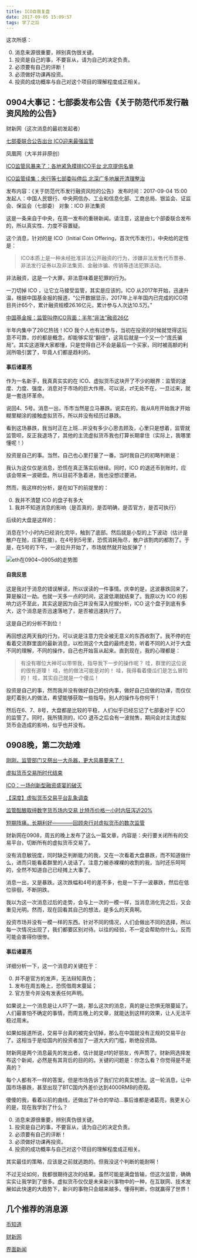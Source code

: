 ```yaml
---
title: ICO自我复盘
date: 2017-09-05 15:09:57
tags: 学了之后
---
```


这次所感：

0. 消息来源很重要，辨别真伪很关键。
1. 投资是自己的事，不要盲从，请为自己的决定负责。
2. 必须要有自己的评断！
2. 必须做好功课再投资。
3. 投资的成功概率与自己对这个项目的理解程度成正相关。

## 0904大事记：七部委发布公告《关于防范代币发行融资风险的公告》

财新网（这次消息的最初发起者）

[七部委联合公告出台 ICO迎来最强监管](http://finance.caixin.com/2017-09-04/101140268.html)


凤凰网（大半并非原创）

[ICO监管风暴来了：各地紧急摸排ICO平台 北京提供名单](http://finance.ifeng.com/a/20170904/15644136_0.shtml)

[ICO监管续集：央行等七部委叫停后 北深广多地展开清理整治](http://finance.ifeng.com/a/20170905/15652756_0.shtml)


发布内容：《关于防范代币发行融资风险的公告》
发布时间：2017-09-04 15:00
发起人：中国人民银行、中央网信办、工业和信息化部、工商总局、银监会、证监会、保监会（七部委）
对象：ICO 非法集资

这是一条来自于中央，在周一发布的重磅新闻。请注意，这是由七个部委联合发布的，所以真实性、力度不容置疑。

这个消息，针对的是 ICO（Initial Coin Offering，首次代币发行）。中央给的定性是：

> ICO本质上是一种未经批准非法公开融资的行为，涉嫌非法发售代币票券、非法发行证券以及非法集资、金融诈骗、传销等违法犯罪活动。
    
非法融资，这是一个大罪，非法意味着是犯罪的行为。

一刀切掉 ICO ，让它立马接受监管，其实是应该的。ICO 从2017年开始，迅速升温，根据中国基金报的报道，“公开数据显示，2017年上半年国内已完成的ICO项目共计65个，累计融资规模26.16亿元，累计参与人次达10.5万。”

[中国基金报：监管叫停ICO背面：半年“非法”融资26亿](http://finance.ifeng.com/a/20170910/15663331_0.shtml)

半年内集中了26亿热钱！ICO 我个人也有过参与，当初在投资的时候就觉得这玩意不可靠，炒的都是概念，却能够实现“翻倍”，这背后就是一个又一个“庞氏骗局”。其实这道理大家都懂，只是觉得自己不会是最后一个买家，同时被高额的利润所吸引罢了，毕竟人们都是趋利的。

#### 事后诸葛亮

作为一名新手，我真真实实的在 ICO、虚拟货币这块开了不少的眼界：监管的速度、力度、强度，消息对于市场的巨大作用，可以说，zf无处不在，一旦过来，就是一套连环革命。

说回4、5号。消息一出，币市当然是立马暴跌。说实在的，我从8月开始我才开始糊里糊涂的接触虚拟货币，所以并没有经历过暴跌。

看到这场暴跌，我当时正在上班...并没有多少心思去顾及，心里只是想着，监管就监管呗，反正我退场了，其他的主流虚拟货币我也打算长期拿住（实际上，我哪里懂呢！）

投资是自己的事。当然，自己也心里打量了一番。当时我自己的初略判断是：

我认为这仅仅是消息，恐慌在真正落实后继续。同时，ICO 的退还币到账时，应该会带来一波砸盘。所以目前不急着进，我也没想过要进。

然而，我这样的分析，是在如下的前提里的：

0. 我并不清楚 ICO 的盘子有多大
1. 我并不知道消息的影响（是否真的，是否明确，是否官方，是否可执行）

后续的大盘是这样的：

消息在1个小时内已经消化完毕，触到了底部。然后就是小型的上下波动（估计是散户在抛，庄家在接）。在4号到5号里，恐慌消耗殆尽，散户该割肉的都割了。于是，在5号的下午，一波拉升开始了，市场居然就开始反弹了！

![eth在0904~0905d的走势图](http://osd9kk2in.bkt.clouddn.com/eth_0904_0905.jpg)

#### 自我反思

这是我对于消息的错误解读，所以误读的一件事情。庆幸的是，这波暴跌回来了，算是躲过一劫。也就一天多一点的时间，这波低潮就结束了。我原以为 ICO 的影响力远不至此，其实这是因为自己并没有深入挖掘分析，ICO 这个盘子到底有多大，这个消息是否迅速落地了，是否被迅速执行了。

这是自己的分析不到位！

再回想这两天我的行为，可以说是注意力完全被无意义的东西收割了。我不停的在看着交流群里面的最新消息，以检测这个大盘的最终走势，听着不同的人对于大盘不同的理解，不同的操作，自己也开始盲从起来。直到现在，我的心理都是：

> 有没有哪位大神可以带带我，指导我下一步的操作呢？
> 哇，群里的这位说的很有道理！
> 哇，他的做法可能是对的！
> 哇，我得看着傻瓜们是怎么冒险的！
> 哇，其实自己就是一个傻瓜！

投资是自己的事，然而我并没有做好自己的份内事，做好自己应做的功课，而仅仅是盯着别人的做法，希望能够获取一些指导。别人的操作与你何干！

然后在6、7、8号，大盘都是比较的平稳，人们似乎已经忘记了七部委对于 ICO 的监管了。同时，我所猜测的，ICO 退币之后会有一波抛售，期间会对主流虚拟货币会造成的影响，似乎也并没有。

## 0908晚，第二次劫难

[刚刚，监管部门又祭出一大杀器，更大风暴要来了！](https://mp.weixin.qq.com/s/VUOvWwC7NaT8O_a_-WOgyA)

[虚拟货币交易所时代结束](http://finance.caixin.com/2017-09-08/101142797.html)

[ICO：一场创新型融资盛宴的破灭](http://www.jiemian.com/article/1612154.html)

[【深度】虚拟货币交易平台乱象调查](http://www.jiemian.com/article/1612135.html)

[监管酝酿取缔数字货币场内交易 比特币价格一小时内狂泻近20%](http://www.jiemian.com/article/1611552.html)

[短期阵痛，长期利好————回顾央行对虚拟货币的数次监管](https://mp.weixin.qq.com/s/NNQZDspSAvOW6l49Ye59Zg)

财新网在0908，周五的晚上发布了这么一篇文章，内容是：央行要关闭所有的交易平台，切断所有的虚拟货币交易了。

没有消息敏锐度，同时缺乏判断能力的我，又在一次看着大盘暴跌，而不知道做什么，进而只能看着群里的人说话了。注意力被赤裸裸的收割的我，当时还乐呵呵的，全然不知道自己已经摊上大事了。

消息一出，又是暴跌。这次跌幅和4号的差不多，也是一下子一波暴跌，然后在低位徘徊，不断阴跌。

我以为这一次消息过后的走势，会与上一次的一模一样，当消息消化完之后，又会重见光明。然而，现在回看其自己的想法，是多么的天真啊。

投资市场并没有一模一样的东西。针对不同的情况，人们会做出不同的选择，所以每一次情况出现了，我们都要区别对待。以往的经验，不一定会帮助你什么，反而可能会害得你很惨。

#### 事后诸葛亮

详细分析一下，这一个消息的关键在于：

0. 并不是官方的发声，无法辩知真伪；
1. 发布在周五晚上，恐慌借周末蔓延；
2. 官方至今并没有发表任何声明。
	
如果说上一个消息是让人吓了一跳，那么这次的消息，真的是让恐惧无限蔓延了。人们最害怕不确定的事情，而周五晚上的文章，就能达到这样的效果，让人无法平稳过周末。

如果如报道所说，交易平台真的被完全切掉，那么在中国就没有正规的交易平台了。这相当于是给国内的投资者加了一道大大的门槛，断绝投资路。

财新网是两个消息最先的发出者，估计就是zf的好朋友，传声筒了。财新网选择发布这个新闻，必然是有其背后的目的的。关键的问题是：你怎么看？你觉得是不是真的？

每个人都有不一样的答案，但是市场告诉了我们它的真实想法。这一轮消息，让中国市场暴跌，甚至出现了BTC国内外差价达到4000RMB的奇观。

傻傻的我，看着以前的曲线，还做出了补仓的举动...事后谁都是诸葛亮，我更关心的是，现在我学到了什么？

0. 消息来源很重要，辨别真伪很关键。
1. 投资是自己的事，不要盲从，请为自己的决定负责。
2. 必须要有自己的评断！
2. 必须做好功课再投资。
3. 投资的成功概率与自己对这个项目的理解程度成正相关。

其实最佳的策略，应该是之前就逃跑的。但我没这个判断的能耐啊！

不过无论如何，我都很期待这次的结果。虽然可能是满盘皆输，但这次监管，确确实实让我学到了很多。虚拟货币仅仅是未来新兴事物中的一种，在互联网、技术发展如此快速的大趋势下，新兴的事物只会越来越多。懂得判断，你就赢得了世界！


## 几个推荐的消息源

[币知道](http://biknow.com/)

[财新网](http://caixin.com/)

[界面新闻](http://jiemian.com/)

